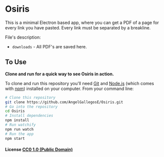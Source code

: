 # Osiris

This is a minimal Electron based app, where you can get a PDF of a page for every link you have pasted. Every link must be separated by a breakline.

File's description:

- `downloads` - All PDF's are saved here.

## To Use
**Clone and run for a quick way to see Osiris in action.**

To clone and run this repository you'll need [Git](https://git-scm.com) and [Node.js](https://nodejs.org/en/download/) (which comes with [npm](http://npmjs.com)) installed on your computer. From your command line:

```bash
# Clone this repository
git clone https://github.com/AngelGallegosE/Osiris.git
# Go into the repository
cd Osiris
# Install dependencies
npm install
# Run watchify
npm run watch
# Run the app
npm start
```

#### License [CC0 1.0 (Public Domain)](LICENSE.md)
